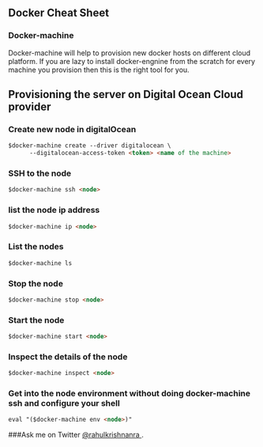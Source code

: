 ## Docker Cheat Sheet

### Docker-machine

Docker-machine will help to provision new docker hosts on different cloud platform. If you are lazy to install docker-engnine from the scratch for every machine you provision then this is the right tool for you.

## Provisioning the server on Digital Ocean Cloud provider

### Create new node in digitalOcean
```markdown
$docker-machine create --driver digitalocean \
      --digitalocean-access-token <token> <name of the machine>
```

### SSH to the node
```markdown
$docker-machine ssh <node>
```
### list the node ip address
```markdown
$docker-machine ip <node>
```
### List the nodes
```markdown
$docker-machine ls
```
### Stop the node
```markdown
$docker-machine stop <node>
```
### Start the node
```markdown
$docker-machine start <node>
```
### Inspect the details of the node
```markdown
$docker-machine inspect <node>
```

### Get into the node environment without doing docker-machine ssh and configure your shell 
```markdown
eval "($docker-machine env <node>)"
```

###Ask me on Twitter [@rahulkrishnanra ](https://twitter.com/intent/tweet?screen_name=rahulkrishnanra).


